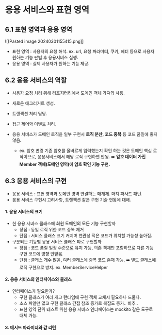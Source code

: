 # 응용 서비스와 표현 영역

## 6.1 표현 영역과 응용 영역
![[Pasted image 20240301155415.png]]
* 표현 영역 : 사용자의 요청 해석. ex. url, 요청 파라미터, 쿠키, 헤더 등으로 사용자 원하는 기능 판별 후 응용서비스 실행.
* 응용 영역 : 실제 사용자가 원하는 기능 제공.

## 6.2 응용 서비스의 역할

* 사용자 요청 처리 위해 리포지터리에서 도메인 객체 가져와 사용.
* 새로운 애그리거트 생성.
* 트랜잭션 처리 담당.
* 접근 제어와 이벤트 처리.

* 응용 서비스가 도메인 로직을 일부 구현시 **로직 분산, 코드 중복** 등 코드 품질에 좋지 않음.
	* ex. 암호 변경
		기존 암호를 올바르게 입력했는지 확인 하는 것은 도메인 핵심 로직이므로, 응용서비스에서 해당 로직 구현하면 안됨.
		➡️ **암호 데이터 가진 Member 객체(도메인 영역)에 암호 확인 기능 구현.**

## 6.3 응용 서비스의 구현

* 응용 서비스 : 표현 영역과 도메인 영역 연결하는 매개체. 마치 파사드 패턴.
* 응용 서비스 구현시 고려사항, 트랜잭션 같은 구현 기술 연동에 대해.

#### 1. 응용 서비스의 크기
* 한 응용 서비스 클래스에 회원 도메인의 모든 기능 구현할까
	* 장점 : 동일 로직 위한 코드 중복 제거 
	* 단점 : 서비스 클래스 크기 커지며 연관성 적은 코드가 위치할 가능성 높아짐.
* 구분되는 기능별 응용 서비스 클래스 따로 구현할까
	* 장점 :  코드 품질 일정 수준으로 유지 가능, 의존 객체만 포함하므로 다른 기능 구현 코드에 영향 안받음.
	* 단점 : 클래스 개수 많음, 여러 클래스에 중복 코드 존재 가능.
		➡️ 별도 클래스에 로직 구현으로 방지. ex. MemberServiceHelper
		
#### 2. 응용 서비스의 인터페이스와 클래스
* 인터페이스가 필요한가?
	* 구현 클래스가 여러 개고 런타임에 구현 객체 교체시 필요하나 드물다.
	* 소스 파일만 많고 구현 클래스 간접 참조 증가로 복잡도 증가.. 비추..
	* 표현 영역 단위 테스트 위한 응용 서비스 인터페이스는 mockito 같은 도구로 대체 가능.

#### 3. 메서드 파라미터와 값 리턴
